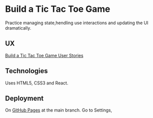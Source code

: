 # Build a Tic Tac Toe Game

Practice managing state,hendling use interactions and updating the UI dramatically.

## UX

[Build a Tic Tac Toe Game User Stories](https://www.freecodecamp.org/learn/full-stack-developer/lab-tic-tac-toe/build-a-tic-tac-toe-game)

## Technologies

Uses HTML5, CSS3 and React.

## Deployment

On [GitHub Pages](https://derektypist.github.io/build-a-tic-tac-toe-game) at the main branch.  Go to Settings, 
